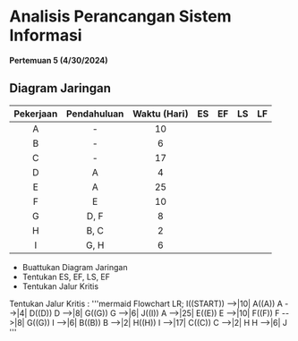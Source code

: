 # Analisis Perancangan Sistem Informasi
**Pertemuan 5 (4/30/2024)**

## Diagram Jaringan

| Pekerjaan | Pendahuluan | Waktu (Hari) | ES | EF | LS | LF |
| :---: | :----: | :----: | :----: | :----: | :----: | :----: |
| A | - | 10 |  |  |  |  |
| B | - | 6 |  |  |  |  |
| C | - | 17 |  |  |  |  |
| D | A | 4 |  |  |  |  |
| E | A | 25 |  |  |  |  |
| F | E | 10 |  |  |  |  |
| G | D, F | 8 |  |  |  |  |
| H | B, C | 2 |  |  |  |  |
| I | G, H | 6 |  |  |  |  |

- Buattukan Diagram Jaringan
- Tentukan ES, EF, LS, EF
- Tentukan Jalur Kritis

Tentukan Jalur Kritis :
'''mermaid
  Flowchart LR;
  I((START)) -->|10| A((A))
  A -->|4| D((D))
  D -->|8| G((G))
  G -->|6| J((I))
  A -->|25| E((E))
  E -->|10| F((F))
  F -->|8| G((G)) 
  I -->|6| B((B))
  B -->|2| H((H))
  I -->|17| C((C))
  C -->|2| H
  H -->|6| J
'''
